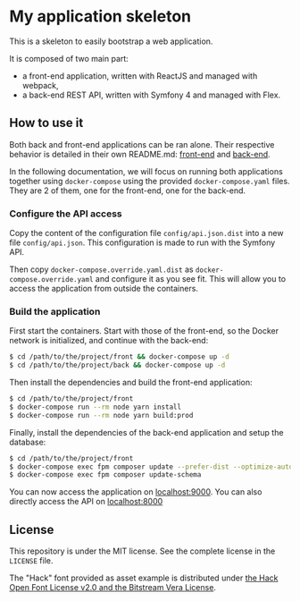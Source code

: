 # My application skeleton

This is a skeleton to easily bootstrap a web application.

It is composed of two main part:
- a front-end application, written with ReactJS and managed with webpack,
- a back-end REST API, written with Symfony 4 and managed with Flex.

## How to use it

Both back and front-end applications can be ran alone. Their respective behavior is detailed in their own README.md:
[front-end](https://github.com/damien-carcel/app-skeleton/blob/master/front/README.md) and [back-end](https://github.com/damien-carcel/app-skeleton/blob/master/back/README.md).

In the following documentation, we will focus on running both applications together using `docker-compose` using the provided `docker-compose.yaml` files. They are 2 of them, one for the front-end, one for the back-end.

### Configure the API access

Copy the content of the configuration file `config/api.json.dist` into a new file `config/api.json`. This configuration is made to run with the Symfony API.

Then copy `docker-compose.override.yaml.dist` as `docker-compose.override.yaml` and configure it as you see fit. This will allow you to access the application from outside the containers.

### Build the application

First start the containers. Start with those of the front-end, so the Docker network is initialized, and continue with the back-end:
```bash
$ cd /path/to/the/project/front && docker-compose up -d
$ cd /path/to/the/project/back && docker-compose up -d
```

Then install the dependencies and build the front-end application:
```bash
$ cd /path/to/the/project/front
$ docker-compose run --rm node yarn install
$ docker-compose run --rm node yarn build:prod
```

Finally, install the dependencies of the back-end application and setup the database:
```bash
$ cd /path/to/the/project/front
$ docker-compose exec fpm composer update --prefer-dist --optimize-autoloader
$ docker-compose exec fpm composer update-schema
```

You can now access the application on [localhost:9000](http://localhost:3000). You can also directly access the API on [localhost:8000](http://localhost:8000)

## License

This repository is under the MIT license. See the complete license in the `LICENSE` file.

The "Hack" font provided as asset example is distributed under [the Hack Open Font License v2.0 and the Bitstream Vera License](https://github.com/chrissimpkins/Hack/blob/master/LICENSE.md).
